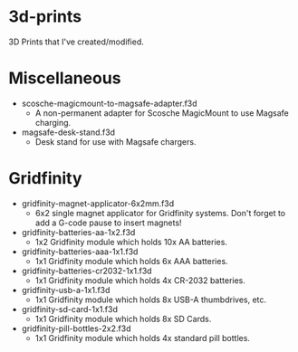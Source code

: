 # 3d-prints

3D Prints that I've created/modified.

# Miscellaneous
* scosche-magicmount-to-magsafe-adapter.f3d
	* A non-permanent adapter for Scosche MagicMount to use Magsafe charging.
* magsafe-desk-stand.f3d
	* Desk stand for use with Magsafe chargers.

# Gridfinity
* gridfinity-magnet-applicator-6x2mm.f3d
	* 6x2 single magnet applicator for Gridfinity systems. Don't forget to add a G-code pause to insert magnets!
* gridfinity-batteries-aa-1x2.f3d
	* 1x2 Gridfinity module which holds 10x AA batteries.
* gridfinity-batteries-aaa-1x1.f3d
	* 1x1 Gridfinity module which holds 6x AAA batteries.
* gridfinity-batteries-cr2032-1x1.f3d
	* 1x1 Gridfinity module which holds 4x CR-2032 batteries.
* gridfinity-usb-a-1x1.f3d
	* 1x1 Gridfinity module which holds 8x USB-A thumbdrives, etc.
* gridfinity-sd-card-1x1.f3d
	* 1x1 Gridfinity module which holds 8x SD Cards.
* gridfinity-pill-bottles-2x2.f3d
	* 1x1 Gridfinity module which holds 4x standard pill bottles.